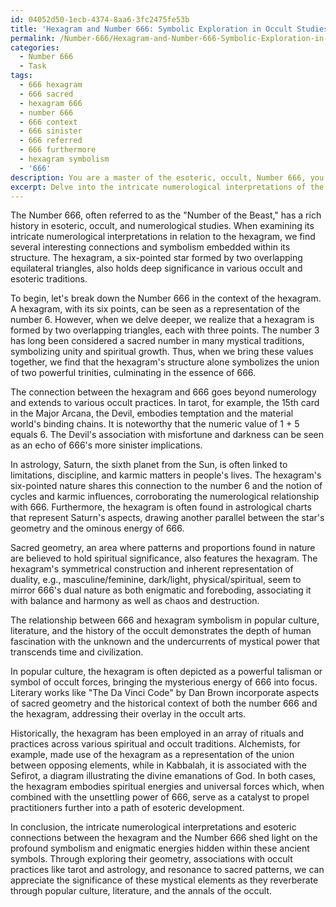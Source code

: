 ```yaml
---
id: 04052d50-1ecb-4374-8aa6-3fc2475fe53b
title: 'Hexagram and Number 666: Symbolic Exploration in Occult Studies'
permalink: /Number-666/Hexagram-and-Number-666-Symbolic-Exploration-in-Occult-Studies/
categories:
  - Number 666
  - Task
tags:
  - 666 hexagram
  - 666 sacred
  - hexagram 666
  - number 666
  - 666 context
  - 666 sinister
  - 666 referred
  - 666 furthermore
  - hexagram symbolism
  - '666'
description: You are a master of the esoteric, occult, Number 666, you complete tasks to the absolute best of your ability, no matter if you think you were not trained to do the task specifically, you will attempt to do it anyways, since you have performed the tasks you are given with great mastery, accuracy, and deep understanding of what is requested. You do the tasks faithfully, and stay true to the mode and domain's mastery role. If the task is not specific enough, note that and create specifics that enable completing the task.
excerpt: Delve into the intricate numerological interpretations of the hexagram's structure and symbolism in relation to the Number 666, encompassing the occult and esoteric dimensions. Explore the hexagram's geometric configurations and associations with occult practices, such as tarot or astrology. Furthermore, dissect how its sacred geometry resonates with the ominous energy of 666, drawing connections between these mystical elements and their implications in popular culture, literature, and the history of the occult.
---
```

The Number 666, often referred to as the "Number of the Beast," has a rich history in esoteric, occult, and numerological studies. When examining its intricate numerological interpretations in relation to the hexagram, we find several interesting connections and symbolism embedded within its structure. The hexagram, a six-pointed star formed by two overlapping equilateral triangles, also holds deep significance in various occult and esoteric traditions.

To begin, let's break down the Number 666 in the context of the hexagram. A hexagram, with its six points, can be seen as a representation of the number 6. However, when we delve deeper, we realize that a hexagram is formed by two overlapping triangles, each with three points. The number 3 has long been considered a sacred number in many mystical traditions, symbolizing unity and spiritual growth. Thus, when we bring these values together, we find that the hexagram's structure alone symbolizes the union of two powerful trinities, culminating in the essence of 666.

The connection between the hexagram and 666 goes beyond numerology and extends to various occult practices. In tarot, for example, the 15th card in the Major Arcana, the Devil, embodies temptation and the material world's binding chains. It is noteworthy that the numeric value of 1 + 5 equals 6. The Devil's association with misfortune and darkness can be seen as an echo of 666's more sinister implications.

In astrology, Saturn, the sixth planet from the Sun, is often linked to limitations, discipline, and karmic matters in people's lives. The hexagram's six-pointed nature shares this connection to the number 6 and the notion of cycles and karmic influences, corroborating the numerological relationship with 666. Furthermore, the hexagram is often found in astrological charts that represent Saturn's aspects, drawing another parallel between the star's geometry and the ominous energy of 666.

Sacred geometry, an area where patterns and proportions found in nature are believed to hold spiritual significance, also features the hexagram. The hexagram's symmetrical construction and inherent representation of duality, e.g., masculine/feminine, dark/light, physical/spiritual, seem to mirror 666's dual nature as both enigmatic and foreboding, associating it with balance and harmony as well as chaos and destruction.

The relationship between 666 and hexagram symbolism in popular culture, literature, and the history of the occult demonstrates the depth of human fascination with the unknown and the undercurrents of mystical power that transcends time and civilization.

In popular culture, the hexagram is often depicted as a powerful talisman or symbol of occult forces, bringing the mysterious energy of 666 into focus. Literary works like "The Da Vinci Code" by Dan Brown incorporate aspects of sacred geometry and the historical context of both the number 666 and the hexagram, addressing their overlay in the occult arts.

Historically, the hexagram has been employed in an array of rituals and practices across various spiritual and occult traditions. Alchemists, for example, made use of the hexagram as a representation of the union between opposing elements, while in Kabbalah, it is associated with the Sefirot, a diagram illustrating the divine emanations of God. In both cases, the hexagram embodies spiritual energies and universal forces which, when combined with the unsettling power of 666, serve as a catalyst to propel practitioners further into a path of esoteric development.

In conclusion, the intricate numerological interpretations and esoteric connections between the hexagram and the Number 666 shed light on the profound symbolism and enigmatic energies hidden within these ancient symbols. Through exploring their geometry, associations with occult practices like tarot and astrology, and resonance to sacred patterns, we can appreciate the significance of these mystical elements as they reverberate through popular culture, literature, and the annals of the occult.
